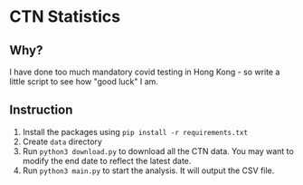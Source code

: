 # CTN Statistics

## Why?

I have done too much mandatory covid testing in Hong Kong - so write a little script to see how "good luck" I am.

## Instruction

1. Install the packages using `pip install -r requirements.txt`
2. Create `data` directory
3. Run `python3 download.py` to download all the CTN data. You may want to modify the end date to reflect the latest date.
4. Run `python3 main.py` to start the analysis. It will output the CSV file.
